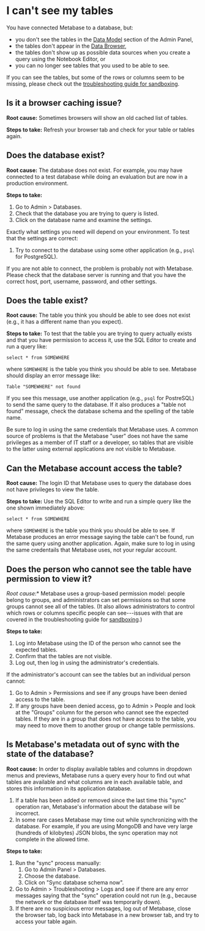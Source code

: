 # I can't see my tables

You have connected Metabase to a database, but:

- you don't see the tables in the [Data Model][data-model] section of the Admin Panel,
- the tables don't appear in the [Data Browser][data-browser],
- the tables don't show up as possible data sources when you create a query using the Notebook Editor, or
- you can no longer see tables that you used to be able to see.

If you can see the tables, but some of the rows or columns seem to be missing, please check out the [troubleshooting guide for sandboxing][sandboxing].

## Is it a browser caching issue?

**Root cause:** Sometimes browsers will show an old cached list of tables.

**Steps to take:** Refresh your browser tab and check for your table or tables again.

## Does the database exist?

**Root cause:** The database does not exist. For example, you may have connected to a test database while doing an evaluation but are now in a production environment.

**Steps to take:**

1. Go to Admin > Databases.
2. Check that the database you are trying to query is listed.
3. Click on the database name and examine the settings.

Exactly what settings you need will depend on your environment. To test that the settings are correct:

1. Try to connect to the database using some other application (e.g., `psql` for PostgreSQL).

If you are not able to connect, the problem is probably not with Metabase. Please check that the database server is running and that you have the correct host, port, username, password, and other settings.

## Does the table exist?

**Root cause:** The table you think you should be able to see does not exist (e.g., it has a different name than you expect).

**Steps to take:** To test that the table you are trying to query actually exists and that you have permission to access it, use the SQL Editor to create and run a query like:

```
select * from SOMEWHERE
```

where `SOMEWHERE` is the table you think you should be able to see. Metabase should display an error message like:

```
Table "SOMEWHERE" not found
```

If you see this message, use another application (e.g., `psql` for PostreSQL) to send the same query to the database. If it also produces a "table not found" message, check the database schema and the spelling of the table name.

Be sure to log in using the same credentials that Metabase uses. A common source of problems is that the Metabase "user" does not have the same privileges as a member of IT staff or a developer, so tables that are visible to the latter using external applications are not visible to Metabase.

## Can the Metabase account access the table?

**Root cause:** The login ID that Metabase uses to query the database does not have privileges to view the table.

**Steps to take:** Use the SQL Editor to write and run a simple query like the one shown immediately above:

```
select * from SOMEWHERE
```

where `SOMEWHERE` is the table you think you should be able to see. If Metabase produces an error message saying the table can't be found, run the same query using another application. Again, make sure to log in using the same credentails that Metabase uses, not your regular account.

## Does the person who cannot see the table have permission to view it?

*Root cause:** Metabase uses a group-based permission model: people belong to groups, and administrators can set permissions so that some groups cannot see all of the tables. (It also allows administrators to control which rows or columns specific people can see---issues with that are covered in the troubleshooting guide for [sandboxing][sandboxing].)

**Steps to take:**

1. Log into Metabase using the ID of the person who cannot see the expected tables.
2. Confirm that the tables are not visible.
3. Log out, then log in using the administrator's credentials.

If the administrator's account can see the tables but an individual person cannot:

1. Go to Admin > Permissions and see if any groups have been denied access to the table.
2. If any groups have been denied access, go to Admin > People and look at the "Groups" column for the person who cannot see the expected tables. If they are in a group that does not have access to the table, you may need to move them to another group or change table permissions.

## Is Metabase's metadata out of sync with the state of the database?

**Root cause:** In order to display available tables and columns in dropdown menus and previews, Metabase runs a query every hour to find out what tables are available and what columns are in each available table, and stores this information in its application database.

1. If a table has been added or removed since the last time this "sync" operation ran, Metabase's information about the database will be incorrect.
2. In some rare cases Metabase may time out while synchronizing with the database. For example, if you are using MongoDB and have very large (hundreds of kilobytes) JSON blobs, the sync operation may not complete in the allowed time.

**Steps to take:**

1. Run the "sync" process manually:
   1. Go to Admin Panel > Databases.
   2. Choose the database.
   3. Click on "Sync database schema now".
2. Go to Admin > Troubleshooting > Logs and see if there are any error messages saying that the "sync" operation could not run (e.g., because the network or the database itself was temporarily down).
3. If there are no suspicious error messages, log out of Metabase, close the browser tab, log back into Metabase in a new browser tab, and try to access your table again.

[data-browser]: /learn/getting-started/data-browser.html
[data-model]: ../administration-guide/03-metadata-editing.html
[sandboxing]: ./sandboxing.html
